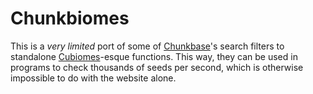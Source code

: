 # Chunkbiomes

This is a *very limited* port of some of [Chunkbase](https://www.chunkbase.com/apps/seed-map)'s search filters to standalone [Cubiomes](https://www.github.com/Cubitect/cubiomes)-esque functions. This way, they can be used in programs to check thousands of seeds per second, which is otherwise impossible to do with the website alone.
